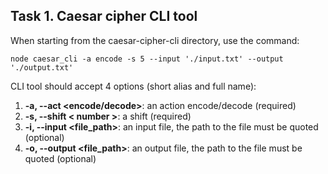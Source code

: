 ## Task 1. Caesar cipher CLI tool

When starting from the caesar-cipher-cli directory, use the command:
```
node caesar_cli -a encode -s 5 --input './input.txt' --output './output.txt'
```
CLI tool should accept 4 options (short alias and full name):

1.  **-a, --act <encode/decode>**: an action encode/decode (required)
2.  **-s, --shift < number >**: a shift (required)
3.  **-i, --input <file_path>**: an input file, the path to the file must be quoted (optional)
4.  **-o, --output <file_path>**: an output file, the path to the file must be quoted (optional)
